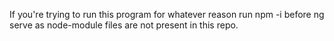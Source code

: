 If you're trying to run this program for whatever reason run npm -i before ng serve as node-module files are not present in this repo.
